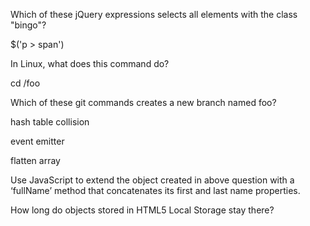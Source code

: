 Which of these jQuery expressions selects all elements with the class "bingo"?  

$('p > span')  

In Linux, what does this command do?   

cd /foo   

Which of these git commands creates a new branch named foo?   


hash table collision   

event emitter  

flatten array   
 
Use JavaScript to extend the object created in above question with a ‘fullName’ method that concatenates its first and last name properties.   


How long do objects stored in HTML5 Local Storage stay there?   

